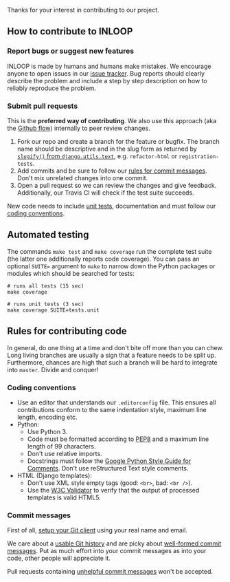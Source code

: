 Thanks for your interest in contributing to our project.

## How to contribute to INLOOP

### Report bugs or suggest new features

INLOOP is made by humans and humans make mistakes. We encourage anyone to open issues in
our [issue tracker][inloop-issues]. Bug reports should clearly describe the problem and
include a step by step description on how to reliably reproduce the problem.


### Submit pull requests

This is the **preferred way of contributing**. We also use this approach (aka the
[Github flow][gh-flow]) internally to peer review changes.

1. Fork our repo and create a branch for the feature or bugfix. The branch name should be
   descriptive and in the slug form as returned by [`slugify()` from `django.utils.text`][slugify],
   e.g. `refactor-html` or `registration-tests`.
2. Add commits and be sure to follow our [rules for commit messages](#commit-messages).
   Don't mix unrelated changes into one commit.
3. Open a pull request so we can review the changes and give feedback. Additionally,
   our Travis CI will check if the test suite succeeds.

New code needs to include [unit tests][django-testing], documentation and must follow our [coding
conventions](#coding-conventions).


## Automated testing

The commands `make test` and `make coverage` run the complete test suite (the latter one
additionally reports code coverage). You can pass an optional `SUITE=` argument to `make` to narrow
down the Python packages or modules which should be searched for tests:

    # runs all tests (15 sec)
    make coverage

    # runs unit tests (3 sec)
    make coverage SUITE=tests.unit


## Rules for contributing code

In general, do one thing at a time and don't bite off more than you can chew. Long living
branches are usually a sign that a feature needs to be split up. Furthermore, chances are
high that such a branch will be hard to integrate into `master`. Divide and conquer!


### Coding conventions

* Use an editor that understands our `.editorconfig` file. This ensures all contributions
  conform to the same indentation style, maximum line length, encoding etc.
* Python:
  * Use Python 3.
  * Code must be formatted according to [PEP8][pep8] and a maximum line length of 99 characters.
  * Don't use relative imports.
  * Docstrings must follow the [Google Python Style Guide for Comments][google-style]. Don't
    use reStructured Text style comments.
* HTML (Django templates):
  * Don't use XML style empty tags (good: `<br>`, bad: `<br />`).
  * Use the [W3C Validator][w3c-validator] to verify that the output of processed templates is
    valid HTML5.


### Commit messages

First of all, [setup your Git client][git-setup] using your real name and email.

We care about a [usable Git history][good-commits1] and are picky about [well-formed commit
messages][good-commits2]. Put as much effort into your commit messages as into your code,
other people will appreciate it.

Pull requests containing [unhelpful commit messages][ugly-commits] won't be accepted.


[django-testing]: https://docs.djangoproject.com/en/stable/topics/testing/
[inloop-issues]: https://github.com/st-tu-dresden/inloop/issues
[pep8]: https://www.python.org/dev/peps/pep-0008/
[google-style]: https://google.github.io/styleguide/pyguide.html?showone=Comments#Comments
[gh-flow]: https://guides.github.com/introduction/flow/
[ugly-commits]: http://stopwritingramblingcommitmessages.com/
[good-commits1]: http://chris.beams.io/posts/git-commit/
[good-commits2]: http://tbaggery.com/2008/04/19/a-note-about-git-commit-messages.html
[git-setup]: https://git-scm.com/book/en/v2/Getting-Started-First-Time-Git-Setup#_your_identity
[w3c-validator]: https://validator.w3.org/
[slugify]: https://docs.djangoproject.com/en/stable/ref/utils/#django.utils.text.slugify
